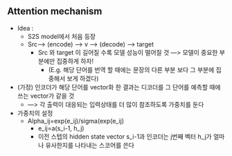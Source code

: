 ## Attention  mechanism
* Idea :
  * S2S model에서 처음 등장
  * Src—> (encode) —> v —> (decode) —> target
	* Src 와 target 이 길어질 수록 모델 성능이 떨어질 것 —> 모델이 중요한 부분에만 집중하게 하자!
		* (E.g. 해당 단어를 번역 할 때에는 문장의 다른 부분 보다 그 부분에 집중해서 보게 하겠다)
* (가정) 인코더가 해당 단어를 vector화 한 결과는 디코더를 그 단어를 예측할 때에 쓰는 vector가 같을 것
  * —> 각 출력이 대응되는 입력상태를 더 많이 참조하도록 가중치를 둔다
* 가중치의 설정
  * Alpha_ij=exp(e_ij)/sigma(exp(e_ij)
    * e_ij=a(s_i-1, h_j)
	* 이전 스텝의 hidden state vector s_i-1과 인코더는 j번째 벡터 h_j가 얼마나 유사한지를 나타내는 스코어를 쓴다
